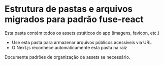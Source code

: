 # Estrutura de pastas e arquivos migrados para padrão fuse-react

Esta pasta contém todos os assets estáticos do app (imagens, favicon, etc.)

- Use esta pasta para armazenar arquivos públicos acessíveis via URL
- O Next.js reconhece automaticamente esta pasta na raiz

Documente padrões de organização de assets se necessário.
